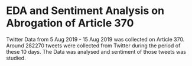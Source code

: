 # EDA and Sentiment Analysis on Abrogation of Article 370

Twitter Data from 5 Aug 2019 - 15 Aug 2019 was collected on Article 370.
Around 282270 tweets were collected from Twitter during the period of these 10 days. The Data was analysed and sentiment of those tweets was studied.
